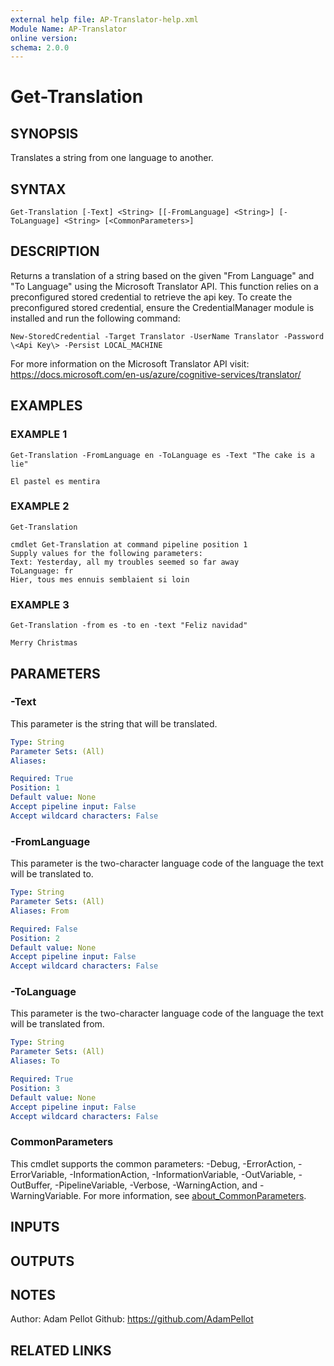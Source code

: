 ```yaml
---
external help file: AP-Translator-help.xml
Module Name: AP-Translator
online version:
schema: 2.0.0
---
```


# Get-Translation

## SYNOPSIS
Translates a string from one language to another.

## SYNTAX

```
Get-Translation [-Text] <String> [[-FromLanguage] <String>] [-ToLanguage] <String> [<CommonParameters>]
```

## DESCRIPTION
Returns a translation of a string based on the given "From Language" and "To Language" using the 
Microsoft Translator API.
This function relies on a preconfigured stored credential to retrieve the api
key.
To create the preconfigured stored credential, ensure the CredentialManager module is installed 
and run the following command:

```
New-StoredCredential -Target Translator -UserName Translator -Password \<Api Key\> -Persist LOCAL_MACHINE
```

For more information on the Microsoft Translator API visit: 
https://docs.microsoft.com/en-us/azure/cognitive-services/translator/

## EXAMPLES

### EXAMPLE 1
```
Get-Translation -FromLanguage en -ToLanguage es -Text "The cake is a lie"

El pastel es mentira
```

### EXAMPLE 2
```
Get-Translation

cmdlet Get-Translation at command pipeline position 1
Supply values for the following parameters:
Text: Yesterday, all my troubles seemed so far away
ToLanguage: fr
Hier, tous mes ennuis semblaient si loin
```

### EXAMPLE 3
```
Get-Translation -from es -to en -text "Feliz navidad"

Merry Christmas
```

## PARAMETERS

### -Text
This parameter is the string that will be translated.

```yaml
Type: String
Parameter Sets: (All)
Aliases:

Required: True
Position: 1
Default value: None
Accept pipeline input: False
Accept wildcard characters: False
```

### -FromLanguage
This parameter is the two-character language code of the language the text will be translated to.

```yaml
Type: String
Parameter Sets: (All)
Aliases: From

Required: False
Position: 2
Default value: None
Accept pipeline input: False
Accept wildcard characters: False
```

### -ToLanguage
This parameter is the two-character language code of the language the text will be translated from.

```yaml
Type: String
Parameter Sets: (All)
Aliases: To

Required: True
Position: 3
Default value: None
Accept pipeline input: False
Accept wildcard characters: False
```

### CommonParameters
This cmdlet supports the common parameters: -Debug, -ErrorAction, -ErrorVariable, -InformationAction, -InformationVariable, -OutVariable, -OutBuffer, -PipelineVariable, -Verbose, -WarningAction, and -WarningVariable. For more information, see [about_CommonParameters](http://go.microsoft.com/fwlink/?LinkID=113216).

## INPUTS

## OUTPUTS

## NOTES
Author: Adam Pellot
Github: https://github.com/AdamPellot

## RELATED LINKS
